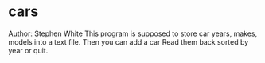# cars
Author: Stephen White
This program is supposed to store car years, makes, models into a text file.
Then you can add a car
Read them back sorted by year
or quit.
